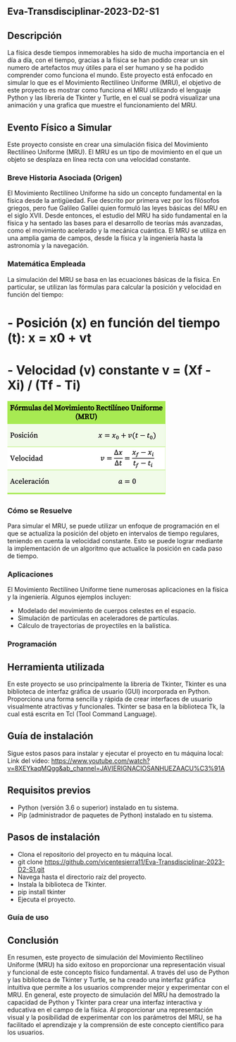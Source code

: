 ## Eva-Transdisciplinar-2023-D2-S1

## Descripción

La física desde tiempos inmemorables ha sido de mucha importancia en el día a día, con el tiempo, gracias a la física se han podido crear un sin numero de artefactos muy útiles para el ser humano y se ha podido comprender como funciona el mundo.
Este proyecto está enfocado en simular lo que es el Movimiento Rectilíneo Uniforme (MRU), el objetivo de este proyecto es mostrar como funciona el MRU utilizando el lenguaje Python y las librería de Tkinter y Turtle, en el cual se podrá visualizar una animación y una grafica que muestre el funcionamiento del MRU.

## Evento Físico a Simular
Este proyecto consiste en crear una simulación física del Movimiento Rectilíneo Uniforme (MRU). El MRU es un tipo de movimiento en el que un objeto se desplaza en línea recta con una velocidad constante.

### Breve Historia Asociada (Origen)

El Movimiento Rectilíneo Uniforme ha sido un concepto fundamental en la física desde la antigüedad. Fue descrito por primera vez por los filósofos griegos, pero fue Galileo Galilei quien formuló las leyes básicas del MRU en el siglo XVII.
Desde entonces, el estudio del MRU ha sido fundamental en la física y ha sentado las bases para el desarrollo de teorías más avanzadas, como el movimiento acelerado y la mecánica cuántica. El MRU se utiliza en una amplia gama de campos, desde la física y la ingeniería hasta la astronomía y la navegación.

### Matemática Empleada

La simulación del MRU se basa en las ecuaciones básicas de la física. En particular, se utilizan las fórmulas para calcular la posición y velocidad en función del tiempo:

# - Posición (x) en función del tiempo (t): x = x0 + vt
# - Velocidad (v) constante v = (Xf - Xi) / (Tf - Ti)
![Texto alternativo](formulas.png)
### Cómo se Resuelve

Para simular el MRU, se puede utilizar un enfoque de programación en el que se actualiza la posición del objeto en intervalos de tiempo regulares, teniendo en cuenta la velocidad constante. Esto se puede lograr mediante la implementación de un algoritmo que actualice la posición en cada paso de tiempo.

### Aplicaciones

El Movimiento Rectilíneo Uniforme tiene numerosas aplicaciones en la física y la ingeniería. Algunos ejemplos incluyen:

- Modelado del movimiento de cuerpos celestes en el espacio.
- Simulación de partículas en aceleradores de partículas.
- Cálculo de trayectorias de proyectiles en la balística.

### Programación

## Herramienta utilizada
En este proyecto se uso principalmente la libreria de Tkinter, Tkinter es una biblioteca de interfaz gráfica de usuario (GUI) incorporada en Python. Proporciona una forma sencilla y rápida de crear interfaces de usuario visualmente atractivas y funcionales. Tkinter se basa en la biblioteca Tk, la cual está escrita en Tcl (Tool Command Language).

## Guía de instalación

Sigue estos pasos para instalar y ejecutar el proyecto en tu máquina local:
Link del video: https://www.youtube.com/watch?v=8XEYkaqMQgg&ab_channel=JAVIERIGNACIOSANHUEZAACU%C3%91A

## Requisitos previos

- Python (versión 3.6 o superior) instalado en tu sistema.
- Pip (administrador de paquetes de Python) instalado en tu sistema.

## Pasos de instalación

- Clona el repositorio del proyecto en tu máquina local.
- git clone https://github.com/vicentesierra11/Eva-Transdisciplinar-2023-D2-S1.git
- Navega hasta el directorio raíz del proyecto.
- Instala la biblioteca de Tkinter.
- pip install tkinter
- Ejecuta el proyecto.

### Guía de uso



## Conclusión

En resumen, este proyecto de simulación del Movimiento Rectilíneo Uniforme (MRU) ha sido exitoso en proporcionar una representación visual y funcional de este concepto físico fundamental. A través del uso de Python y las biblioteca de Tkinter y Turtle, se ha creado una interfaz gráfica intuitiva que permite a los usuarios comprender mejor y experimentar con el MRU. 
En general, este proyecto de simulación del MRU ha demostrado la capacidad de Python y Tkinter para crear una interfaz interactiva y educativa en el campo de la física. Al proporcionar una representación visual y la posibilidad de experimentar con los parámetros del MRU, se ha facilitado el aprendizaje y la comprensión de este concepto científico para los usuarios.
